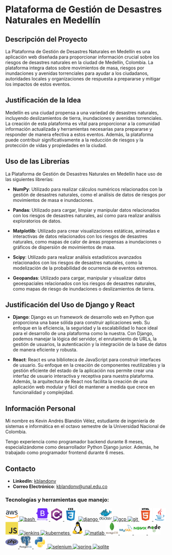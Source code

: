 # Plataforma de Gestión de Desastres Naturales en Medellín

## Descripción del Proyecto

La Plataforma de Gestión de Desastres Naturales en Medellín es una aplicación web diseñada para proporcionar información crucial sobre los riesgos de desastres naturales en la ciudad de Medellín, Colombia. La plataforma integra datos sobre movimientos de masa, riesgos por inundaciones y avenidas torrenciales para ayudar a los ciudadanos, autoridades locales y organizaciones de respuesta a prepararse y mitigar los impactos de estos eventos.

## Justificación de la Idea

Medellín es una ciudad propensa a una variedad de desastres naturales, incluyendo deslizamientos de tierra, inundaciones y avenidas torrenciales. La creación de esta plataforma es vital para proporcionar a la comunidad información actualizada y herramientas necesarias para prepararse y responder de manera efectiva a estos eventos. Además, la plataforma puede contribuir significativamente a la reducción de riesgos y la protección de vidas y propiedades en la ciudad.

## Uso de las Librerías

La Plataforma de Gestión de Desastres Naturales en Medellín hace uso de las siguientes librerías:

- **NumPy**: Utilizado para realizar cálculos numéricos relacionados con la gestión de desastres naturales, como el análisis de datos de riesgos por movimientos de masa e inundaciones.

- **Pandas**: Utilizado para cargar, limpiar y manipular datos relacionados con los riesgos de desastres naturales, así como para realizar análisis exploratorios de datos.

- **Matplotlib**: Utilizado para crear visualizaciones estáticas, animadas e interactivas de datos relacionados con los riesgos de desastres naturales, como mapas de calor de áreas propensas a inundaciones o gráficos de dispersión de movimientos de masa.

- **Scipy**: Utilizado para realizar análisis estadísticos avanzados relacionados con los riesgos de desastres naturales, como la modelización de la probabilidad de ocurrencia de eventos extremos.

- **Geopandas**: Utilizado para cargar, manipular y visualizar datos geoespaciales relacionados con los riesgos de desastres naturales, como mapas de riesgo de inundaciones o deslizamientos de tierra.

## Justificación del Uso de Django y React

- **Django**: Django es un framework de desarrollo web en Python que proporciona una base sólida para construir aplicaciones web. Su enfoque en la eficiencia, la seguridad y la escalabilidad lo hace ideal para el desarrollo de una plataforma como la nuestra. Con Django, podemos manejar la lógica del servidor, el enrutamiento de URLs, la gestión de usuarios, la autenticación y la integración de la base de datos de manera eficiente y robusta.

- **React**: React es una biblioteca de JavaScript para construir interfaces de usuario. Su enfoque en la creación de componentes reutilizables y la gestión eficiente del estado de la aplicación nos permite crear una interfaz de usuario interactiva y receptiva para nuestra plataforma. Además, la arquitectura de React nos facilita la creación de una aplicación web modular y fácil de mantener a medida que crece en funcionalidad y complejidad.

## Información Personal

Mi nombre es Kevin Andrés Blandón Vélez, estudiante de ingeniería de sistemas e informática en el octavo semestre de la Universidad Nacional de Colombia.

Tengo experiencia como programador backend durante 8 meses, especializándome como desarrollador Python Django junior. Además, he trabajado como programador frontend durante 6 meses.

## Contacto

- **LinkedIn**: [kblandonv](https://www.linkedin.com/in/kblandonv/)
- **Correo Electrónico**: kblandonv@unal.edu.co

<h3 align="left">Tecnologías y herramientas que manejo:</h3>
<p align="left"> <a href="https://aws.amazon.com" target="_blank" rel="noreferrer"> <img src="https://raw.githubusercontent.com/devicons/devicon/master/icons/amazonwebservices/amazonwebservices-original-wordmark.svg" alt="aws" width="40" height="40"/> </a> <a href="https://www.gnu.org/software/bash/" target="_blank" rel="noreferrer"> <img src="https://www.vectorlogo.zone/logos/gnu_bash/gnu_bash-icon.svg" alt="bash" width="40" height="40"/> </a> <a href="https://getbootstrap.com" target="_blank" rel="noreferrer"> <img src="https://raw.githubusercontent.com/devicons/devicon/master/icons/bootstrap/bootstrap-plain-wordmark.svg" alt="bootstrap" width="40" height="40"/> </a> <a href="https://www.w3schools.com/cs/" target="_blank" rel="noreferrer"> <img src="https://raw.githubusercontent.com/devicons/devicon/master/icons/csharp/csharp-original.svg" alt="csharp" width="40" height="40"/> </a> <a href="https://www.w3schools.com/css/" target="_blank" rel="noreferrer"> <img src="https://raw.githubusercontent.com/devicons/devicon/master/icons/css3/css3-original-wordmark.svg" alt="css3" width="40" height="40"/> </a> <a href="https://www.djangoproject.com/" target="_blank" rel="noreferrer"> <img src="https://cdn.worldvectorlogo.com/logos/django.svg" alt="django" width="40" height="40"/> </a> <a href="https://www.docker.com/" target="_blank" rel="noreferrer"> <img src="https://raw.githubusercontent.com/devicons/devicon/master/icons/docker/docker-original-wordmark.svg" alt="docker" width="40" height="40"/> </a> <a href="https://cloud.google.com" target="_blank" rel="noreferrer"> <img src="https://www.vectorlogo.zone/logos/google_cloud/google_cloud-icon.svg" alt="gcp" width="40" height="40"/> </a> <a href="https://git-scm.com/" target="_blank" rel="noreferrer"> <img src="https://www.vectorlogo.zone/logos/git-scm/git-scm-icon.svg" alt="git" width="40" height="40"/> </a> <a href="https://www.w3.org/html/" target="_blank" rel="noreferrer"> <img src="https://raw.githubusercontent.com/devicons/devicon/master/icons/html5/html5-original-wordmark.svg" alt="html5" width="40" height="40"/> </a> <a href="https://www.java.com" target="_blank" rel="noreferrer"> <img src="https://raw.githubusercontent.com/devicons/devicon/master/icons/java/java-original.svg" alt="java" width="40" height="40"/> </a> <a href="https://developer.mozilla.org/en-US/docs/Web/JavaScript" target="_blank" rel="noreferrer"> <img src="https://raw.githubusercontent.com/devicons/devicon/master/icons/javascript/javascript-original.svg" alt="javascript" width="40" height="40"/> </a> <a href="https://www.jenkins.io" target="_blank" rel="noreferrer"> <img src="https://www.vectorlogo.zone/logos/jenkins/jenkins-icon.svg" alt="jenkins" width="40" height="40"/> </a> <a href="https://kubernetes.io" target="_blank" rel="noreferrer"> <img src="https://www.vectorlogo.zone/logos/kubernetes/kubernetes-icon.svg" alt="kubernetes" width="40" height="40"/> </a> <a href="https://www.linux.org/" target="_blank" rel="noreferrer"> <img src="https://raw.githubusercontent.com/devicons/devicon/master/icons/linux/linux-original.svg" alt="linux" width="40" height="40"/> </a> <a href="https://www.mathworks.com/" target="_blank" rel="noreferrer"> <img src="https://upload.wikimedia.org/wikipedia/commons/2/21/Matlab_Logo.png" alt="matlab" width="40" height="40"/> </a> <a href="https://www.mongodb.com/" target="_blank" rel="noreferrer"> <img src="https://raw.githubusercontent.com/devicons/devicon/master/icons/mongodb/mongodb-original-wordmark.svg" alt="mongodb" width="40" height="40"/> </a> <a href="https://www.mysql.com/" target="_blank" rel="noreferrer"> <img src="https://raw.githubusercontent.com/devicons/devicon/master/icons/mysql/mysql-original-wordmark.svg" alt="mysql" width="40" height="40"/> </a> <a href="https://www.nginx.com" target="_blank" rel="noreferrer"> <img src="https://raw.githubusercontent.com/devicons/devicon/master/icons/nginx/nginx-original.svg" alt="nginx" width="40" height="40"/> </a> <a href="https://nodejs.org" target="_blank" rel="noreferrer"> <img src="https://raw.githubusercontent.com/devicons/devicon/master/icons/nodejs/nodejs-original-wordmark.svg" alt="nodejs" width="40" height="40"/> </a> <a href="https://www.php.net" target="_blank" rel="noreferrer"> <img src="https://raw.githubusercontent.com/devicons/devicon/master/icons/php/php-original.svg" alt="php" width="40" height="40"/> </a> <a href="https://www.postgresql.org" target="_blank" rel="noreferrer"> <img src="https://raw.githubusercontent.com/devicons/devicon/master/icons/postgresql/postgresql-original-wordmark.svg" alt="postgresql" width="40" height="40"/> </a> <a href="https://www.python.org" target="_blank" rel="noreferrer"> <img src="https://raw.githubusercontent.com/devicons/devicon/master/icons/python/python-original.svg" alt="python" width="40" height="40"/> </a> <a href="https://www.selenium.dev" target="_blank" rel="noreferrer"> <img src="https://raw.githubusercontent.com/detain/svg-logos/780f25886640cef088af994181646db2f6b1a3f8/svg/selenium-logo.svg" alt="selenium" width="40" height="40"/> </a> <a href="https://spring.io/" target="_blank" rel="noreferrer"> <img src="https://www.vectorlogo.zone/logos/springio/springio-icon.svg" alt="spring" width="40" height="40"/> </a> <a href="https://www.sqlite.org/" target="_blank" rel="noreferrer"> <img src="https://www.vectorlogo.zone/logos/sqlite/sqlite-icon.svg" alt="sqlite" width="40" height="40"/> </a> </p>
